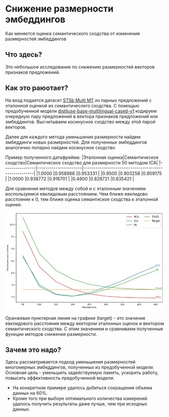# Снижение размерности эмбеддингов
Как меняется оценка семантического сходства от изменения размерностей эмбеддингов

## Что здесь?
Это небольшое исследование по снижению размерностей векторов признаков предложений. 

## Как это раюотает?
На вход подается датасет [STSb Multi MT](https://huggingface.co/datasets/stsb_multi_mt) из парных предложений с эталонной оценкой их семантичесокго сходства.
С помощью предобученной модели [distiluse-base-multilingual-cased-v1](https://huggingface.co/sentence-transformers/distiluse-base-multilingual-cased-v1) кодируем очередную пару предложений в вектора признаков предложений или эмбеддингов.
Высчитываем косинусное сходство между этой парой векторов.

Далее для каждого метода уменьшения размерности найдем эмбеддинги новых размерностей.
Для полученных эмбеддингов аналогично попарно найдем косинусное сходство

Пример полученного датафрейма:
|Эталонная оценка|Семантическое сходство|Семантическое сходство для размерности 50 методом ICA|
|----------------|----------------------|-----------------------------------------------------|
|1.0000          |0.958966              |0.953331                                             |
|0.9500          |0.903258              |0.909175                                             |
|1.0000          |0.938772              |0.916701                                             |
|0.4800          |0.828721              |0.835421                                             |

Для сравнения методов между собой и с эталонным значением воспользуемся евклидовым расстоянием.
Чем ближе евклидово расстояние к 0, тем ближе оценка семантиское сходства к эталонной оценке:

![Результирующий график](/res.png)

Оранжевая пунктирная линия на графике (target) - это значение евклидового расстояния между вектором эталонных оценок и вектором семантического сходства. С этим значением и сравниваем полученные функции методов снижения размерности.

## Зачем это надо?
Здесь рассматривается подход уменьшения размерностей многомерных эмбеддингов, полученных из предобученной модели.
Основная цель - уменьшить задействуемую память, ускорить работу, повысить эффективность предобученной модели. 
 - На конкретном примере удалось добиться сокращения объема данных на 60%.
 - Кроме того при выборе оптимального количества измерений удалось получить результаты даже лучше, чем при исходных данных.
